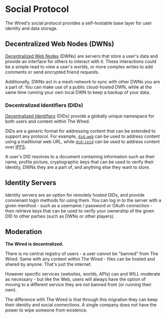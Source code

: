 # Social Protocol

The Wired's social protocol provides a self-hostable base layer for user identity and data storage.

## Decentralized Web Nodes (DWNs)

[Decentralized Web Nodes](https://identity.foundation/decentralized-web-node/spec/) (DWNs) are servers
that store a user's data and provide an interface for others to interact with it.
These interactions could be a simple read to view a user's worlds, or more complex writes to add
comments or send encrypted friend requests.

Additionally, DWNs act in a mesh network to sync with other DWNs you are a part of.
You can make use of a public cloud-hosted DWN, while at the same time running your own local DWN to keep a backup of your data.

### Decentralized Identifiers (DIDs)

[Decentralized Identifiers](https://en.wikipedia.org/wiki/Decentralized_identifier) (DIDs) provide a
globally unique namespace for both users and content within The Wired.

DIDs are a generic format for addressing content that can be extended to support any protocol.
For example, [`did:web`](https://w3c-ccg.github.io/did-method-web/) can be used to address content using a traditional web URL,
while [`did:ipid`](https://did-ipid.github.io/ipid-did-method/) can be used to address content over [IPFS](https://docs.ipfs.tech/).

A user's DID resolves to a document containing information such as their name, profile picture,
cryptographic keys that can be used to verify their identity, DWNs they are a part of, and anything else they want to store.

## Identity Servers

Identity servers are an option for remotely hosted DIDs, and provide convienant login methods for using them.
You can log in to the server with a given menthod - such as a username / password or OAuth connection - then retrieve keys that
can be used to verify your ownership of the given DID to other parties (such as DWNs or other players).

## Moderation

**The Wired is decentralized.**

There is no central registry of users - a user cannot be "banned" from The Wired.
Same with any content within The Wired - files can be hosted and shared by anyone.
That's just the internet.

However specific services (websites, worlds, APIs) can and WILL moderate as necessary -
but like the Web, users will always have the option of moving to a different service they are not banned from (or running their own).

The difference with The Wired is that through this migration they can keep their identity and social connections.
A single company does not have the power to wipe someone from existence.
